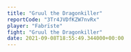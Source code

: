 ```yaml
---
title: "Gruul the Dragonkiller"
reportCode: "3Tr4JVDfKZW7nvRx"
player: "Fabrïste"
fight: "Gruul the Dragonkiller"
date: 2021-09-08T18:55:49.344000+00:00
---
```


